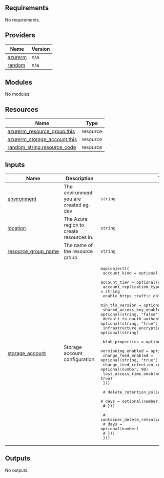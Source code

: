 <!-- BEGIN_TF_DOCS -->
## Requirements

No requirements.

## Providers

| Name | Version |
|------|---------|
| <a name="provider_azurerm"></a> [azurerm](#provider\_azurerm) | n/a |
| <a name="provider_random"></a> [random](#provider\_random) | n/a |

## Modules

No modules.

## Resources

| Name | Type |
|------|------|
| [azurerm_resource_group.this](https://registry.terraform.io/providers/hashicorp/azurerm/latest/docs/resources/resource_group) | resource |
| [azurerm_storage_account.this](https://registry.terraform.io/providers/hashicorp/azurerm/latest/docs/resources/storage_account) | resource |
| [random_string.resource_code](https://registry.terraform.io/providers/hashicorp/random/latest/docs/resources/string) | resource |

## Inputs

| Name | Description | Type | Default | Required |
|------|-------------|------|---------|:--------:|
| <a name="input_environment"></a> [environment](#input\_environment) | The environment you are created eg. dev | `string` | `"dev"` | no |
| <a name="input_location"></a> [location](#input\_location) | The Azure region to create resources in. | `string` | `"uksouth"` | no |
| <a name="input_resource_group_name"></a> [resource\_group\_name](#input\_resource\_group\_name) | The name of the resource group. | `string` | `"tfstate"` | no |
| <a name="input_storage_account"></a> [storage\_account](#input\_storage\_account) | Storage account configuration. | <pre>map(object({<br>    account_kind                      = optional(string)<br>    account_tier                      = optional(string, "Standard")<br>    account_replication_type          = string<br>    enable_https_traffic_only         = optional(string)<br>    min_tls_version                   = optional(string)<br>    shared_access_key_enabled         = optional(string, "false")<br>    default_to_oauth_authentication   = optional(string, "true")<br>    infrastructure_encryption_enabled = optional(string)<br><br>    blob_properties = optional(object({<br>      versioning_enabled            = optional(string, "true")<br>      change_feed_enabled           = optional(string, "true")<br>      change_feed_retention_in_days = optional(number, 90)<br>      last_access_time_enabled      = optional(string, true)<br>    }))<br><br>    # delete_retention_policy = optional(object({<br>    #   days = optional(number)<br>    # }))<br><br>    # container_delete_retention_policy = optional(object({<br>    #   days = optional(number)<br>    # }))<br>  }))</pre> | `{}` | no |

## Outputs

No outputs.
<!-- END_TF_DOCS -->